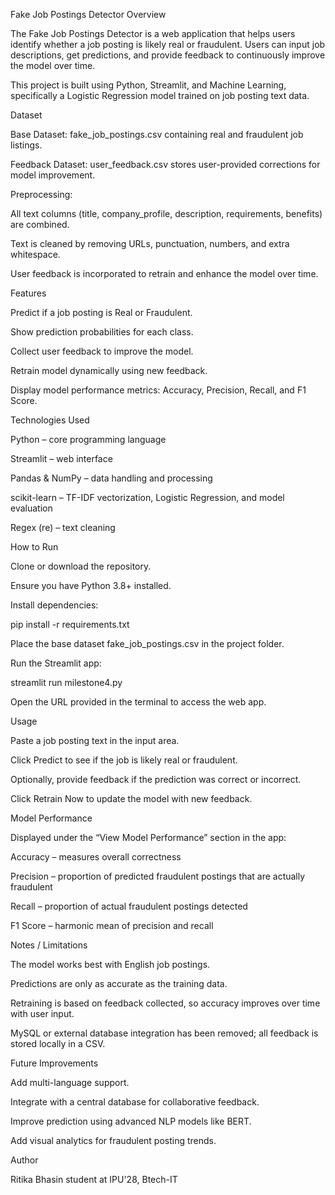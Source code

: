 Fake Job Postings Detector
Overview

The Fake Job Postings Detector is a web application that helps users identify whether a job posting is likely real or fraudulent. Users can input job descriptions, get predictions, and provide feedback to continuously improve the model over time.

This project is built using Python, Streamlit, and Machine Learning, specifically a Logistic Regression model trained on job posting text data.

Dataset

Base Dataset: fake_job_postings.csv containing real and fraudulent job listings.

Feedback Dataset: user_feedback.csv stores user-provided corrections for model improvement.

Preprocessing:

All text columns (title, company_profile, description, requirements, benefits) are combined.

Text is cleaned by removing URLs, punctuation, numbers, and extra whitespace.

User feedback is incorporated to retrain and enhance the model over time.

Features

Predict if a job posting is Real or Fraudulent.

Show prediction probabilities for each class.

Collect user feedback to improve the model.

Retrain model dynamically using new feedback.

Display model performance metrics: Accuracy, Precision, Recall, and F1 Score.

Technologies Used

Python – core programming language

Streamlit – web interface

Pandas & NumPy – data handling and processing

scikit-learn – TF-IDF vectorization, Logistic Regression, and model evaluation

Regex (re) – text cleaning

How to Run

Clone or download the repository.

Ensure you have Python 3.8+ installed.

Install dependencies:

pip install -r requirements.txt


Place the base dataset fake_job_postings.csv in the project folder.

Run the Streamlit app:

streamlit run milestone4.py


Open the URL provided in the terminal to access the web app.

Usage

Paste a job posting text in the input area.

Click Predict to see if the job is likely real or fraudulent.

Optionally, provide feedback if the prediction was correct or incorrect.

Click Retrain Now to update the model with new feedback.

Model Performance

Displayed under the “View Model Performance” section in the app:

Accuracy – measures overall correctness

Precision – proportion of predicted fraudulent postings that are actually fraudulent

Recall – proportion of actual fraudulent postings detected

F1 Score – harmonic mean of precision and recall

Notes / Limitations

The model works best with English job postings.

Predictions are only as accurate as the training data.

Retraining is based on feedback collected, so accuracy improves over time with user input.

MySQL or external database integration has been removed; all feedback is stored locally in a CSV.

Future Improvements

Add multi-language support.

Integrate with a central database for collaborative feedback.

Improve prediction using advanced NLP models like BERT.

Add visual analytics for fraudulent posting trends.

Author

Ritika Bhasin
student at IPU'28, Btech-IT